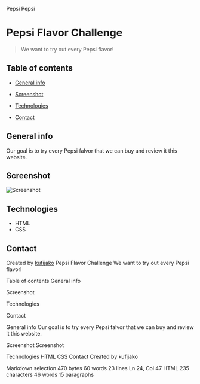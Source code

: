 Pepsi
Pepsi
# Pepsi Flavor Challenge
> We want to try out every Pepsi flavor! 

## Table of contents
* [General info](#general-info)
* [Screenshot](#screenshot)
* [Technologies](#technologies)

* [Contact](#contact)

## General info
Our goal is to try every Pepsi falvor that we can buy and review it this website. 

## Screenshot
![Screenshot](http://kubafila.pl/img/screenshots/pepsi.png)

## Technologies
- HTML
- CSS



## Contact
Created by [kufijako](https://www.kubafila.pl/)
Pepsi Flavor Challenge
We want to try out every Pepsi flavor!

Table of contents
General info

Screenshot

Technologies

Contact

General info
Our goal is to try every Pepsi falvor that we can buy and review it this website.

Screenshot
Screenshot

Technologies
HTML
CSS
Contact
Created by kufijako

Markdown selection 470 bytes 60 words 23 lines Ln 24, Col 47 HTML 235 characters 46 words 15 paragraphs
